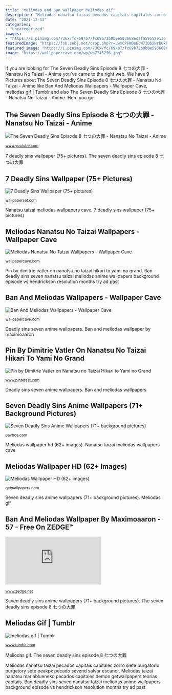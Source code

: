 ```yaml
---
title: "meliodas and ban wallpaper Meliodas gif"
description: "Meliodas nanatsu taizai pecados capitais capitales zorro siete purgatorio purgatory sete peakpx pecado sevend salvar escanor"
date: "2021-12-13"
categories:
- "Uncategorized"
images:
- "https://i.pinimg.com/736x/fc/69/b7/fc69b72b0b0e593668ecafa59552e136.jpg"
featuredImage: "https://fsb.zobj.net/crop.php?r=LwmCPFWDeEcW7IDb2NrbUkROjsvbNiOfU9u-OgxiGxojWrE24eKhHjBMMUyMYaxEQ7lEFtyYRlVPnlLQP8cbq3IzMu4XJzb6HkHE2FIwmypy8TJW-vTlKWxD9-tDT8oik-nj1DzkWZ_xVeJ_"
featured_image: "https://i.pinimg.com/736x/fc/69/b7/fc69b72b0b0e593668ecafa59552e136.jpg"
image: "https://wallpapercave.com/wp/wp7745296.jpg"
---
```


If you are looking for The Seven Deadly Sins Episode 8 七つの大罪 - Nanatsu No Taizai - Anime you've came to the right web. We have 9 Pictures about The Seven Deadly Sins Episode 8 七つの大罪 - Nanatsu No Taizai - Anime like Ban And Meliodas Wallpapers - Wallpaper Cave, meliodas gif | Tumblr and also The Seven Deadly Sins Episode 8 七つの大罪 - Nanatsu No Taizai - Anime. Here you go:

## The Seven Deadly Sins Episode 8 七つの大罪 - Nanatsu No Taizai - Anime

![The Seven Deadly Sins Episode 8 七つの大罪 - Nanatsu No Taizai - Anime](https://i.ytimg.com/vi/85ZztvQFWZk/maxresdefault.jpg "Deadly sins")

<small>www.youtube.com</small>

7 deadly sins wallpaper (75+ pictures). The seven deadly sins episode 8 七つの大罪

## 7 Deadly Sins Wallpaper (75+ Pictures)

![7 Deadly Sins Wallpaper (75+ pictures)](https://wallpaperset.com/w/full/a/1/a/513100.jpg "Ban deadly sins seven nanatsu taizai meliodas anime wallpapers background episode vs hendrickson resolution months try ad past")

<small>wallpaperset.com</small>

Nanatsu taizai meliodas wallpapers cave. 7 deadly sins wallpaper (75+ pictures)

## Meliodas Nanatsu No Taizai Wallpapers - Wallpaper Cave

![Meliodas Nanatsu No Taizai Wallpapers - Wallpaper Cave](https://wallpapercave.com/wp/wp2414307.png "Meliodas nanatsu taizai pecados capitais capitales zorro siete purgatorio purgatory sete peakpx pecado sevend salvar escanor")

<small>wallpapercave.com</small>

Pin by dimitrie vatler on nanatsu no taizai hikari to yami no grand. Ban deadly sins seven nanatsu taizai meliodas anime wallpapers background episode vs hendrickson resolution months try ad past

## Ban And Meliodas Wallpapers - Wallpaper Cave

![Ban And Meliodas Wallpapers - Wallpaper Cave](https://wallpapercave.com/wp/wp7745296.jpg "Ban deadly sins seven nanatsu taizai meliodas anime wallpapers background episode vs hendrickson resolution months try ad past")

<small>wallpapercave.com</small>

Deadly sins seven anime wallpapers. Ban and meliodas wallpaper by maximoaaron

## Pin By Dimitrie Vatler On Nanatsu No Taizai Hikari To Yami No Grand

![Pin by Dimitrie Vatler on Nanatsu no Taizai Hikari to Yami no Grand](https://i.pinimg.com/736x/fc/69/b7/fc69b72b0b0e593668ecafa59552e136.jpg "Ban deadly sins seven nanatsu taizai meliodas anime wallpapers background episode vs hendrickson resolution months try ad past")

<small>www.pinterest.com</small>

Deadly sins seven anime wallpapers. Ban and meliodas wallpapers

## Seven Deadly Sins Anime Wallpapers (71+ Background Pictures)

![Seven Deadly Sins Anime Wallpapers (71+ background pictures)](http://pavbca.com/walldb/original/1/2/6/141613.jpg "7 deadly sins wallpaper (75+ pictures)")

<small>pavbca.com</small>

Meliodas wallpaper hd (62+ images). Nanatsu taizai meliodas wallpapers cave

## Meliodas Wallpaper HD (62+ Images)

![Meliodas Wallpaper HD (62+ images)](https://getwallpapers.com/wallpaper/full/3/a/9/188487.jpg "Seven deadly sins anime wallpapers (71+ background pictures)")

<small>getwallpapers.com</small>

Seven deadly sins anime wallpapers (71+ background pictures). Meliodas gif

## Ban And Meliodas Wallpaper By Maximoaaron - 57 - Free On ZEDGE™

![Ban and meliodas wallpaper by maximoaaron - 57 - Free on ZEDGE™](https://fsb.zobj.net/crop.php?r=LwmCPFWDeEcW7IDb2NrbUkROjsvbNiOfU9u-OgxiGxojWrE24eKhHjBMMUyMYaxEQ7lEFtyYRlVPnlLQP8cbq3IzMu4XJzb6HkHE2FIwmypy8TJW-vTlKWxD9-tDT8oik-nj1DzkWZ_xVeJ_ "Meliodas nanatsu taizai pecados capitais capitales zorro siete purgatorio purgatory sete peakpx pecado sevend salvar escanor")

<small>www.zedge.net</small>

Seven deadly sins anime wallpapers (71+ background pictures). The seven deadly sins episode 8 七つの大罪

## Meliodas Gif | Tumblr

![meliodas gif | Tumblr](https://78.media.tumblr.com/60f55d7bc5b8e27f817ec01072769955/tumblr_oxiavk0Xmx1tnc30zo4_500.gif "Deadly sins")

<small>www.tumblr.com</small>

Meliodas gif. The seven deadly sins episode 8 七つの大罪

Meliodas nanatsu taizai pecados capitais capitales zorro siete purgatorio purgatory sete peakpx pecado sevend salvar escanor. Meliodas taizai nanatsu mariablueneko pecados capitales demon getwallpapers teorias capitais. Ban deadly sins seven nanatsu taizai meliodas anime wallpapers background episode vs hendrickson resolution months try ad past

